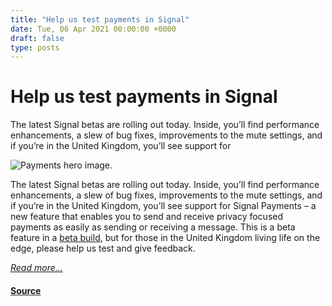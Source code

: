 ```yaml
---
title: "Help us test payments in Signal"
date: Tue, 06 Apr 2021 00:00:00 +0000
draft: false
type: posts
---
```

# Help us test payments in Signal





 The latest Signal betas are rolling out today. Inside, you’ll find performance enhancements, a slew of bug fixes, improvements to the mute settings, and if you’re in the United Kingdom, you’ll see support for

![Payments hero image.](/blog/images/payments_hero.jpg)

The latest Signal betas are rolling out today. Inside, you’ll find performance enhancements, a slew of bug fixes, improvements to the mute settings, and if you’re in the United Kingdom, you’ll see support for Signal Payments – a new feature that enables you to send and receive privacy focused payments as easily as sending or receiving a message. This is a beta feature in a [beta build](https://support.signal.org/hc/en-us/articles/360007318471-How-do-I-join-Signal-s-beta-), but for those in the United Kingdom living life on the edge, please help us test and give feedback.

[_Read more..._](https://signal.org/blog/help-us-test-payments-in-signal/)

#### [Source](https://signal.org/blog/help-us-test-payments-in-signal/)

